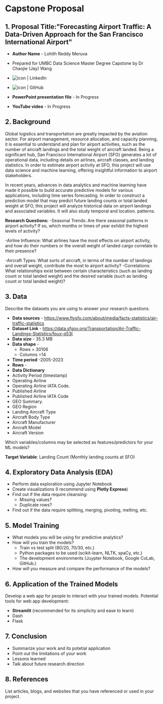 # Capstone Proposal
 
## 1. Proposal Title:"Forecasting Airport Traffic: A Data-Driven Approach for the San Francisco International Airport"

- **Author Name** - Lohith Reddy Meruva
- Prepared for UMBC Data Science Master Degree Capstone by Dr Chaojie (Jay) Wang
- <a href="https://www.linkedin.com/in/lohithreddy007/"><img align="left" src="https://img.shields.io/badge/-GitHub-CD5C5C?logo=github&style=flat" alt="icon | LinkedIn"/></a> 
  
- <a href="github.com/lo-hith"><img align="left" src="https://img.shields.io/badge/-LinkedIn-1E90FF?logo=linkedin&style=flat" alt="icon | GitHub"/></a>  
- **PowerPoint presentation file** - In Progress
- **YouTube video** - In Progress 
    
## 2. Background

 Global logistics and transportation are greatly impacted by the aviation sector. For airport management, resource allocation, and capacity planning, it is essential to understand and plan for airport activities, such as the number of aircraft landings and the total weight of aircraft landed. Being a significant hub, San Francisco International Airport (SFO) generates a lot of operational data, including details on airlines, aircraft classes, and landing statistics. In order to estimate airport activity at SFO, this project will use data science and machine learning, offering insightful information to airport stakeholders.

In recent years, advances in data analytics and machine learning have made it possible to build accurate predictive models for various applications, including time series forecasting. In order to construct a prediction model that may predict future landing counts or total landed weight at SFO, this project will analyze historical data on airport landings and associated variables. It will also study temporal and location. patterns.


**Research Questions:**
-Seasonal Trends: Are there seasonal patterns in airport activity? If so, which months or times of year exhibit the highest levels of activity?

-Airline Influence: What airlines have the most effects on airport activity, and how do their numbers or the overall weight of landed cargo correlate to their presence?

-Aircraft Types: What sorts of aircraft, in terms of the number of landings and overall weight, contribute the most to airport activity?
-Correlations: What relationships exist between certain characteristics (such as landing count or total landed weight) and the desired variable (such as landing count or total landed weight)?

## 3. Data 

Describe the datasets you are using to answer your research questions.

- **Data sources** - https://www.flysfo.com/about/media/facts-statistics/air-traffic-statistics
- **Dataset Link** - https://data.sfgov.org/Transportation/Air-Traffic-Landings-Statistics/fpux-q53t
- **Data size** - 35.3 MB
- **Data shape** -
  - Rows = 30106
  - Columns =14
- **Time period** -2005-2023
- **Rows** - 
- **Data Dictionary**
-  Activity Period (timestamp)
-  Operating Airline
-  Operating Airline IATA Code.
-  Published Airline
-  Published Airline IATA Code
- 	GEO Summary.
-  GEO Region
-  Landing Aircraft Type
-  Aircraft Body Type
- 	Aircraft Manufacturer
- 	Aircraft Model
- 	Aircraft Version

  Which variables/columns may be selected as features/predictors for your ML models?

  **Target Variable**: Landing Count (Monthly landing counts at SFO)
## 4. Exploratory Data Analysis (EDA)

- Perform data exploration using Jupyter Notebook
- Create visualizations (I recommend using **Plotly Express**)
- Find out if the data require cleansing:
  - Missing values?
  - Duplicate rows? 
- Find out if the data require splitting, merging, pivoting, melting, etc.

## 5. Model Training 

- What models you will be using for predictive analytics?
- How will you train the models?
  - Train vs test split (80/20, 70/30, etc.)
  - Python packages to be used (scikit-learn, NLTK, spaCy, etc.)
  - The development environments (Juypter Notebook, Google CoLab, GitHub.)
- How will you measure and compare the performance of the models?

## 6. Application of the Trained Models

Develop a web app for people to interact with your trained models. Potential tools for web app development:

- **Streamlit** (recommended for its simplicity and ease to learn)
- Dash
- Flask

## 7. Conclusion

- Summarize your work and its potetial application
- Point out the limitations of your work
- Lessons learned 
- Talk about future research direction

## 8. References 

List articles, blogs, and websites that you have referenced or used in your project.
